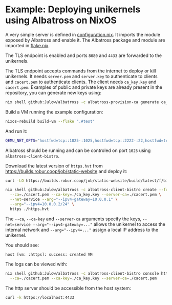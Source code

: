 # Example: Deploying unikernels using Albatross on NixOS

A very simple server is defined in [configuration.nix](./configuration.nix). It imports the module exposed by Albatross and enable it.
The Albatross package and module are imported in [flake.nix](./flake.nix).

The TLS endpoint is enabled and ports `8080` and `4433` are forwarded to the unikernels.

The TLS endpoint accepts commands from the internet to deploy or kill unikernels.
It needs `server.pem` and `server.key` to authenticate to clients and `cacert.pem` to authenticate clients. The client needs `ca_key.key` and `cacert.pem`.
Examples of public and private keys are already present in the repository, you can generate new keys using:

```sh
nix shell github:Julow/albatross -c albatross-provision-ca generate ca_key ca_db
```

Build a VM running the example configuration:

```sh
nixos-rebuild build-vm --flake ".#test"
```

And run it:

```sh
QEMU_NET_OPTS="hostfwd=tcp::1025-:1025,hostfwd=tcp::2222-:22,hostfwd=tcp::8080-:8080,hostfwd=tcp::4433-:4433" QEMU_OPTS="-display none" ./result/bin/run-nixos-vm
```

Albatross should be running and can be controled on port `1025` using `albatross-client-bistro`.

Download the latest version of `https.hvt` from https://builds.robur.coop/job/static-website and deploy it:

```sh
curl -LO https://builds.robur.coop/job/static-website/build/latest/f/bin/https.hvt
```

```sh
nix shell github:Julow/albatross -c albatross-client-bistro create --force \
  --ca=./cacert.pem --ca-key=./ca_key.key --server-ca=./cacert.pem \
  --net=service --arg="--ipv4-gateway=10.0.0.1" \
  --arg="--ipv4=10.0.0.2/24" \
  https ./https.hvt
```

The `--ca`, `--ca-key` and `--server-ca` arguments specify the keys,
`--net=service --arg="--ipv4-gateway=..."` allows the unikernel to access the internal network
and `--arg="--ipv4=..."` assign a local IP address to the unikernel.

You should see:

```
host [vm: :https]: success: created VM
```

The logs can be viewed with:

```sh
nix shell github:Julow/albatross -c albatross-client-bistro console https \
  --ca=./cacert.pem --ca-key=./ca_key.key --server-ca=./cacert.pem
```

The http server should be accessible from the host system:

```sh
curl -k https://localhost:4433
```
